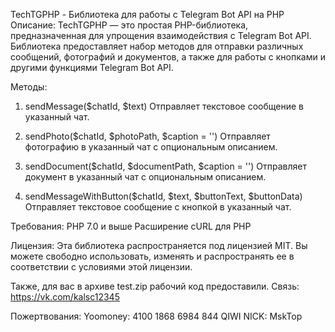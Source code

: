TechTGPHP - Библиотека для работы с Telegram Bot API на PHP
Описание:
TechTGPHP — это простая PHP-библиотека, предназначенная для упрощения взаимодействия с Telegram Bot API. Библиотека предоставляет набор методов для отправки различных сообщений, фотографий и документов, а также для работы с кнопками и другими функциями Telegram Bot API.

Методы:
1. sendMessage($chatId, $text)
Отправляет текстовое сообщение в указанный чат.

2. sendPhoto($chatId, $photoPath, $caption = '')
Отправляет фотографию в указанный чат с опциональным описанием.

3. sendDocument($chatId, $documentPath, $caption = '')
Отправляет документ в указанный чат с опциональным описанием.

4. sendMessageWithButton($chatId, $text, $buttonText, $buttonData)
Отправляет текстовое сообщение с кнопкой в указанный чат.

Требования:
PHP 7.0 и выше
Расширение cURL для PHP

Лицензия:
Эта библиотека распространяется под лицензией MIT. Вы можете свободно использовать, изменять и распространять ее в соответствии с условиями этой лицензии.

Также, для вас в архиве test.zip рабочий код предоставили.
Связь: https://vk.com/kalsc12345

Пожертвования:
Yoomoney: 4100 1868 6984 844
QIWI NICK: MskTop

